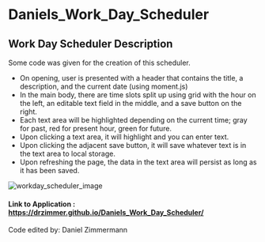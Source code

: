 # Daniels_Work_Day_Scheduler

## Work Day Scheduler Description

Some code was given for the creation of this scheduler.

- On opening, user is presented with a header that contains the title, a description, and the current date (using moment.js)
- In the main body, there are time slots split up using grid with the hour on the left, an editable text field in the middle, and a save button on the right.
- Each text area will be highlighted depending on the current time; gray for past, red for present hour, green for future.
- Upon clicking a text area, it will highlight and you can enter text.
- Upon clicking the adjacent save button, it will save whatever text is in the text area to local storage.
- Upon refreshing the page, the data in the text area will persist as long as it has been saved.

![workday_scheduler_image](https://user-images.githubusercontent.com/91150259/148412265-b8b3e466-8edc-4381-9b97-c098bc216e48.png)

#### Link to Application : https://drzimmer.github.io/Daniels_Work_Day_Scheduler/

Code edited by: Daniel Zimmermann
